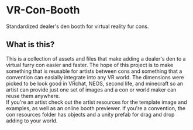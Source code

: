 # VR-Con-Booth
Standardized dealer's den booth for virtual reality fur cons.  

## What is this?
This is a collection of assets and files that make adding a dealer's den to a virtual furry con easier and faster.  The hope of this project is to make something that is reusable for artists between cons and something that a convention can easially integrate into any VR world.  The dimensions were picked to be look good in VRchat, NEOS, second life, and minecraft so an artist can provide just one set of images and a con or world maker can reuse them anywhere.  
If you're an artist check out the artist resources for the template image and examples, as well as an online booth previewer.
If you're a convention, the con resources folder has objects and a unity prefab for drag and drop adding to your world.

